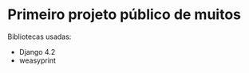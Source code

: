 Primeiro projeto público de muitos
======================== 

Bibliotecas usadas:
- Django 4.2
- weasyprint
